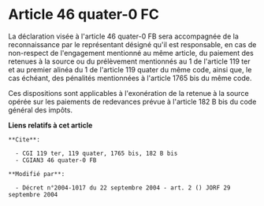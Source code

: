 # Article 46 quater-0 FC

La déclaration visée à l'article 46 quater-0 FB sera accompagnée de la reconnaissance par le représentant désigné qu'il est
responsable, en cas de non-respect de l'engagement mentionné au même article, du paiement des retenues à la source ou du
prélèvement mentionnés au 1 de l'article 119 ter et au premier alinéa du 1 de l'article 119 quater du même code, ainsi que,
le cas échéant, des pénalités mentionnées à l'article 1765 bis du même code.

Ces dispositions sont applicables à l'exonération de la retenue à la source opérée sur les paiements de redevances prévue à
l'article 182 B bis du code général des impôts.

**Liens relatifs à cet article**

	**Cite**:

	  - CGI 119 ter, 119 quater, 1765 bis, 182 B bis
	  - CGIAN3 46 quater-0 FB

	**Modifié par**:

	  - Décret n°2004-1017 du 22 septembre 2004 - art. 2 () JORF 29 septembre 2004
